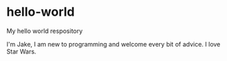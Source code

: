 # hello-world
My hello world respository


I'm Jake, I am new to programming and welcome every bit of advice. 
I love Star Wars. 
